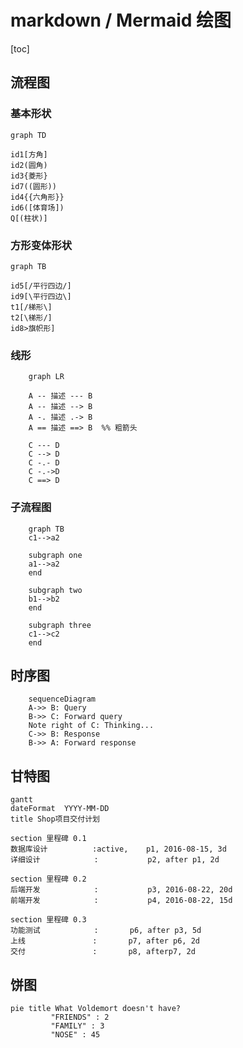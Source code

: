 # markdown / Mermaid 绘图

[toc]

## 流程图

### 基本形状

```mermaid
graph TD

id1[方角]
id2(圆角)
id3{菱形}
id7((圆形))
id4{{六角形}}
id6([体育场])
Q[(柱状)]
```

### 方形变体形状

```mermaid
graph TB

id5[/平行四边/]
id9[\平行四边\]
t1[/梯形\]
t2[\梯形/]
id8>旗帜形]
```

### 线形

```mermaid
    graph LR
    
    A -- 描述 --- B
    A -- 描述 --> B
    A -. 描述 .-> B
    A == 描述 ==> B  %% 粗箭头
    
    C --- D
    C --> D
    C -.- D
    C -.->D
    C ==> D
```

### 子流程图

```mermaid
    graph TB
    c1-->a2
    
    subgraph one
    a1-->a2
    end
    
    subgraph two
    b1-->b2
    end
    
    subgraph three
    c1-->c2
    end
```

## 时序图

```mermaid
    sequenceDiagram
    A->> B: Query
    B->> C: Forward query
    Note right of C: Thinking...
    C->> B: Response
    B->> A: Forward response
```

## 甘特图

```mermaid
gantt
dateFormat  YYYY-MM-DD
title Shop项目交付计划

section 里程碑 0.1
数据库设计          :active,    p1, 2016-08-15, 3d
详细设计            :           p2, after p1, 2d

section 里程碑 0.2
后端开发            :           p3, 2016-08-22, 20d
前端开发            :           p4, 2016-08-22, 15d

section 里程碑 0.3
功能测试            :       p6, after p3, 5d
上线               :       p7, after p6, 2d
交付               :       p8, afterp7, 2d
```

## 饼图

```mermaid
pie title What Voldemort doesn't have?
         "FRIENDS" : 2
         "FAMILY" : 3
         "NOSE" : 45
 ```
